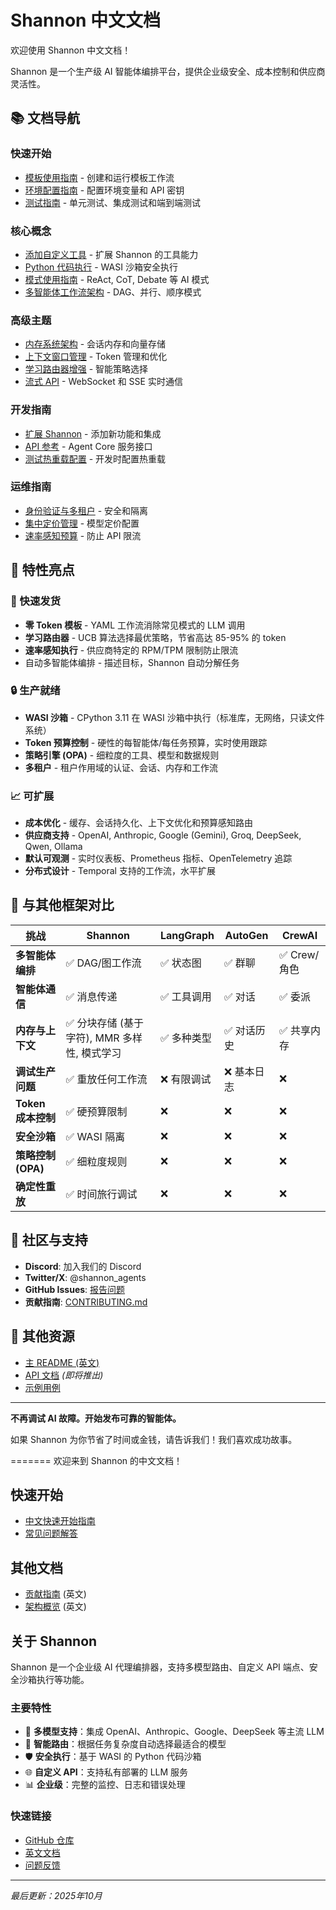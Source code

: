 # Shannon 中文文档

欢迎使用 Shannon 中文文档！

Shannon 是一个生产级 AI 智能体编排平台，提供企业级安全、成本控制和供应商灵活性。

## 📚 文档导航

### 快速开始
- [模板使用指南](./template-user-guide.md) - 创建和运行模板工作流
- [环境配置指南](./environment-configuration.md) - 配置环境变量和 API 密钥
- [测试指南](./testing.md) - 单元测试、集成测试和端到端测试

### 核心概念
- [添加自定义工具](./adding-custom-tools.md) - 扩展 Shannon 的工具能力
- [Python 代码执行](./python-code-execution.md) - WASI 沙箱安全执行
- [模式使用指南](./pattern-usage-guide.md) - ReAct, CoT, Debate 等 AI 模式
- [多智能体工作流架构](./multi-agent-workflow-architecture.md) - DAG、并行、顺序模式

### 高级主题
- [内存系统架构](./memory-system-architecture.md) - 会话内存和向量存储
- [上下文窗口管理](./context-window-management.md) - Token 管理和优化
- [学习路由器增强](./learning-router-enhancements.md) - 智能策略选择
- [流式 API](./streaming-api.md) - WebSocket 和 SSE 实时通信

### 开发指南
- [扩展 Shannon](./extending-shannon.md) - 添加新功能和集成
- [API 参考](./agent-core-api.md) - Agent Core 服务接口
- [测试热重载配置](./testing-hot-reload-config.md) - 开发时配置热重载

### 运维指南
- [身份验证与多租户](./authentication-and-multitenancy.md) - 安全和隔离
- [集中定价管理](./centralized-pricing.md) - 模型定价配置
- [速率感知预算](./rate-aware-budgeting.md) - 防止 API 限流

## 🌟 特性亮点

### 🚀 快速发货
- **零 Token 模板** - YAML 工作流消除常见模式的 LLM 调用
- **学习路由器** - UCB 算法选择最优策略，节省高达 85-95% 的 token
- **速率感知执行** - 供应商特定的 RPM/TPM 限制防止限流
- 自动多智能体编排 - 描述目标，Shannon 自动分解任务

### 🔒 生产就绪
- **WASI 沙箱** - CPython 3.11 在 WASI 沙箱中执行（标准库，无网络，只读文件系统）
- **Token 预算控制** - 硬性的每智能体/每任务预算，实时使用跟踪
- **策略引擎 (OPA)** - 细粒度的工具、模型和数据规则
- **多租户** - 租户作用域的认证、会话、内存和工作流

### 📈 可扩展
- **成本优化** - 缓存、会话持久化、上下文优化和预算感知路由
- **供应商支持** - OpenAI, Anthropic, Google (Gemini), Groq, DeepSeek, Qwen, Ollama
- **默认可观测** - 实时仪表板、Prometheus 指标、OpenTelemetry 追踪
- **分布式设计** - Temporal 支持的工作流，水平扩展

## 🎯 与其他框架对比

| 挑战 | Shannon | LangGraph | AutoGen | CrewAI |
|------|---------|-----------|---------|---------|
| **多智能体编排** | ✅ DAG/图工作流 | ✅ 状态图 | ✅ 群聊 | ✅ Crew/角色 |
| **智能体通信** | ✅ 消息传递 | ✅ 工具调用 | ✅ 对话 | ✅ 委派 |
| **内存与上下文** | ✅ 分块存储 (基于字符), MMR 多样性, 模式学习 | ✅ 多种类型 | ✅ 对话历史 | ✅ 共享内存 |
| **调试生产问题** | ✅ 重放任何工作流 | ❌ 有限调试 | ❌ 基本日志 | ❌ |
| **Token 成本控制** | ✅ 硬预算限制 | ❌ | ❌ | ❌ |
| **安全沙箱** | ✅ WASI 隔离 | ❌ | ❌ | ❌ |
| **策略控制 (OPA)** | ✅ 细粒度规则 | ❌ | ❌ | ❌ |
| **确定性重放** | ✅ 时间旅行调试 | ❌ | ❌ | ❌ |

## 💬 社区与支持

- **Discord**: 加入我们的 Discord
- **Twitter/X**: @shannon_agents
- **GitHub Issues**: [报告问题](https://github.com/Kocoro-lab/Shannon/issues)
- **贡献指南**: [CONTRIBUTING.md](../../CONTRIBUTING.md)

## 📖 其他资源

- [主 README (英文)](../../README.md)
- [API 文档](https://docs.shannon.ai) _(即将推出)_
- [示例用例](./example-usecases/)

---

**不再调试 AI 故障。开始发布可靠的智能体。**

如果 Shannon 为你节省了时间或金钱，请告诉我们！我们喜欢成功故事。

=======
欢迎来到 Shannon 的中文文档！

## 快速开始

- [中文快速开始指南](快速开始.md)
- [常见问题解答](常见问题.md)

## 其他文档

- [贡献指南](https://github.com/Kocoro-lab/Shannon/blob/main/CONTRIBUTING.md) (英文)
- [架构概览](https://github.com/Kocoro-lab/Shannon/blob/main/docs/multi-agent-workflow-architecture.md) (英文)

## 关于 Shannon

Shannon 是一个企业级 AI 代理编排器，支持多模型路由、自定义 API 端点、安全沙箱执行等功能。

### 主要特性

- 🤖 **多模型支持**：集成 OpenAI、Anthropic、Google、DeepSeek 等主流 LLM
- 🔄 **智能路由**：根据任务复杂度自动选择最适合的模型
- 🛡️ **安全执行**：基于 WASI 的 Python 代码沙箱
- 🌐 **自定义 API**：支持私有部署的 LLM 服务
- 📊 **企业级**：完整的监控、日志和错误处理

### 快速链接

- [GitHub 仓库](https://github.com/Kocoro-lab/Shannon)
- [英文文档](https://github.com/Kocoro-lab/Shannon/blob/main/README.md)
- [问题反馈](https://github.com/Kocoro-lab/Shannon/issues)

---

*最后更新：2025年10月*
